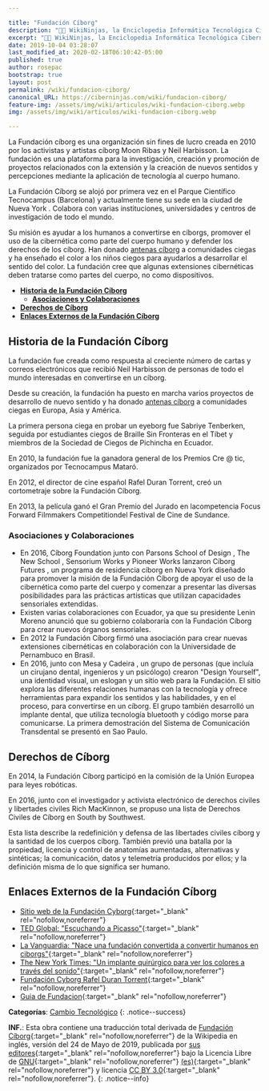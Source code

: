 ```yaml
---

title: "Fundación Cíborg"
description: "👨‍💻 WikiNinjas, la Enciclopedia Informática Tecnológica Ciberninjas: Fundación Cíborg"
excerpt: "👨‍💻 WikiNinjas, la Enciclopedia Informática Tecnológica Ciberninjas: Fundación Cíborg"
date: 2019-10-04 03:28:07
last_modified_at: 2020-02-18T06:10:42-05:00
published: true
author: rosepac
bootstrap: true
layout: post
permalink: /wiki/fundacion-ciborg/
canonical_URL: https://ciberninjas.com/wiki/fundacion-ciborg/
feature-img: /assets/img/wiki/articulos/wiki-fundacion-ciborg.webp
img: /assets/img/wiki/articulos/wiki-fundacion-ciborg.webp

---
```


La Fundación cíborg es una organización sin fines de lucro creada en 2010 por los activistas y artistas cíborg Moon Ribas y Neil Harbisson. La fundación es una plataforma para la investigación, creación y promoción de proyectos relacionados con la extensión y la creación de nuevos sentidos y percepciones mediante la aplicación de tecnología al cuerpo humano.

La Fundación Cíborg se alojó por primera vez en el Parque Científico Tecnocampus (Barcelona) y actualmente tiene su sede en la ciudad de Nueva York . Colabora con varias instituciones, universidades y centros de investigación de todo el mundo.

Su misión es ayudar a los humanos a convertirse en cíborgs, promover el uso de la cibernética como parte del cuerpo humano y defender los derechos de los cíborg. Han donado [antenas cíborg](/wiki/antena-ciborg) a comunidades ciegas y ha enseñado el color a los niños ciegos para ayudarlos a desarrollar el sentido del color. La fundación cree que algunas extensiones cibernéticas deben tratarse como partes del cuerpo, no como dispositivos.

- [**Historia de la Fundación Cíborg**](#historia-de-la-fundación-cíborg)
  - [**Asociaciones y Colaboraciones**](#asociaciones-y-colaboraciones)
- [**Derechos de Cíborg**](#derechos-de-cíborg)
- [**Enlaces Externos de la Fundación Cíborg**](#enlaces-externos-de-la-fundación-cíborg)

## **Historia de la Fundación Cíborg**

La fundación fue creada como respuesta al creciente número de cartas y correos electrónicos que recibió Neil Harbisson de personas de todo el mundo interesadas en convertirse en un cíborg.

Desde su creación, la fundación ha puesto en marcha varios proyectos de desarrollo de nuevo sentido y ha donado [antenas cíborg](/wiki/antena-ciborg) a comunidades ciegas en Europa, Asia y América.

La primera persona ciega en probar un eyeborg fue Sabriye Tenberken, seguida por estudiantes ciegos de Braille Sin Fronteras en el Tíbet y miembros de la Sociedad de Ciegos de Pichincha en Ecuador.

En 2010, la fundación fue la ganadora general de los Premios Cre @ tic, organizados por Tecnocampus Mataró.

En 2012, el director de cine español Rafel Duran Torrent, creó un cortometraje sobre la Fundación Cíborg.

En 2013, la película ganó el Gran Premio del Jurado en lacompetencia Focus Forward Filmmakers Competitiondel Festival de Cine de Sundance.

### **Asociaciones y Colaboraciones**

- En 2016, Cíborg Foundation junto con Parsons School of Design , The New School , Sensorium Works y Pioneer Works lanzaron Cíborg Futures , un programa de residencia cíborg en Nueva York diseñado para promover la misión de la Fundación Cíborg de apoyar el uso de la cibernética como parte del cuerpo y comenzar a presentar las diversas posibilidades para las prácticas artísticas que utilizan capacidades sensoriales extendidas.
- Existen varias colaboraciones con Ecuador, ya que su presidente Lenin Moreno anunció que su gobierno colaboraría con la Fundación Cíborg para crear nuevos órganos sensoriales.
- En 2012 la Fundación Cíborg firmó una asociación para crear nuevas extensiones cibernéticas en colaboración con la Universidade de Pernambuco en Brasil.
- En 2016, junto con Mesa y Cadeira , un grupo de personas (que incluía un cirujano dental, ingenieros y un psicólogo) crearon "Design Yourself", una identidad visual, un eslogan y un sitio web para la Fundación. El sitio explora las diferentes relaciones humanas con la tecnología y ofrece herramientas para expandir los sentidos y las habilidades, y en el proceso, para convertirse en un cíborg. El grupo también desarrolló un implante dental, que utiliza tecnología bluetooth y código morse para comunicarse. La primera demostración del Sistema de Comunicación Transdental se presentó en Sao Paulo.

## **Derechos de Cíborg**

En 2014, la Fundación Cíborg participó en la comisión de la Unión Europea para leyes robóticas.

En 2016, junto con el investigador y activista electrónico de derechos civiles y libertades civiles Rich MacKinnon, se propuso una lista de Derechos Civiles de Cíborg en South by Southwest.

Esta lista describe la redefinición y defensa de las libertades civiles cíborg y la santidad de los cuerpos cíborg. También previó una batalla por la propiedad, licencia y control de anatomías aumentadas, alternativas y sintéticas; la comunicación, datos y telemetría producidos por ellos; y la definición misma de lo que significa ser humano.

## **Enlaces Externos de la Fundación Cíborg**

- [Sitio web de la Fundación Cyborg](http://www.cyborgfoundation.com/){:target="_blank" rel="nofollow,noreferrer"}
- [TED Global: "Escuchando a Picasso"](http://blog.ted.com/2012/06/27/listening-to-picasso-neil-harbisson-at-tedglobal2012){:target="_blank" rel="nofollow,noreferrer"}
- [La Vanguardia: "Nace una fundación convertida a convertir humanos en ciborgs"](http://www.lavanguardia.es/vida/20110301/54121537968/nace-una-fundacion-dedicada-a-convertir-humanos-en-ciborgs.html){:target="_blank" rel="nofollow,noreferrer"}
- [The New York Times: "Un implante quirúrgico para ver los colores a través del sonido"](http://bits.blogs.nytimes.com/2012/07/02/a-surgical-implant-for-seeing-colors-through-sound){:target="_blank" rel="nofollow,noreferrer"}
- [Fundación Cyborg Rafel Duran Torrent](http://www.focusforwardfilms.com/contest/13/cyborg-foundation-rafel-duran-torrent){:target="_blank" rel="nofollow,noreferrer"}
- [Guia de Fundacion](https://www.foundationguide.org/foundations-trust/the-cyborg-foundation/){:target="_blank" rel="nofollow,noreferrer"}

**Categorías**: [Cambio Tecnológico](/wiki/categoria/cambio-tecnologico/)
{: .notice--success}

**INF.**: Esta obra contiene una traducción total derivada de [Fundación Cíborg](https://en.wikipedia.org/wiki/cyborg_Foundation){:target="_blank" rel="nofollow,noreferrer"} de la Wikipedia en inglés, versión del 24 de Mayo de 2019, publicada por [sus editores](https://en.wikipedia.org/w/index.php?title=cyborg_Foundation&action=history){:target="_blank" rel="nofollow,noreferrer"} bajo la Licencia Libre de [GNU](http://www.gnu.org/licenses/licenses.html#GPL){:target="_blank" rel="nofollow,noreferrer"} [(es)](https://es.wikipedia.org/wiki/Wikipedia:Traducci%C3%B3n_no_oficial_de_la_Licencia_de_documentaci%C3%B3n_libre_de_GNU){:target="_blank" rel="nofollow,noreferrer"} y licencia [CC BY 3.0](https://creativecommons.org/licenses/by-sa/3.0/deed.es){:target="_blank" rel="nofollow,noreferrer"}.
{: .notice--info}